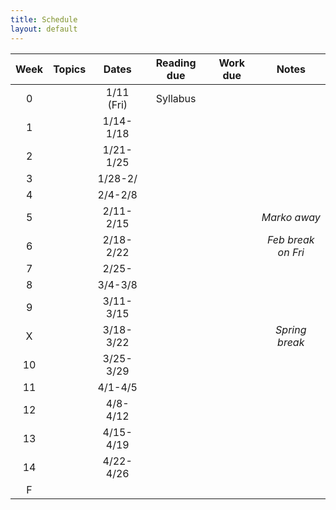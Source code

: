 ```yaml
---
title: Schedule
layout: default
---
```


| Week  | Topics                             | Dates            | Reading due        | Work due           | Notes |
| :---: | :---:                              | :---:            | :---:              | :---:              | :---: |
| 0     |                                    | 1/11 (Fri)       | Syllabus           |                    |     |
| 1     |                                    | 1/14-1/18        |                    |                    |     |
| 2     |                                    | 1/21-1/25        |                    |                    |     |
| 3     |                                    | 1/28-2/          |                    |                    |     |
| 4     |                                    | 2/4-2/8          |                    |                    |     |
| 5     |                                    | 2/11-2/15        |                    |                    |  _Marko away_ |
| 6     |                                    | 2/18-2/22        |                    |                    |  _Feb break on Fri_ |
| 7     |                                    | 2/25-            |                    |                    |     |
| 8     |                                    | 3/4-3/8          |                    |                    |     |
| 9     |                                    | 3/11-3/15        |                    |                    |     |
| X     |                                    | 3/18-3/22        |                    |                    |  _Spring break_   |
| 10    |                                    | 3/25-3/29        |                    |                    |     |
| 11    |                                    | 4/1-4/5          |                    |                    |     |
| 12    |                                    | 4/8-4/12         |                    |                    |     |
| 13    |                                    | 4/15-4/19        |                    |                    |     |
| 14    |                                    | 4/22-4/26        |                    |                    |     |
| F     |                                    |                  |                    |                    |     |
